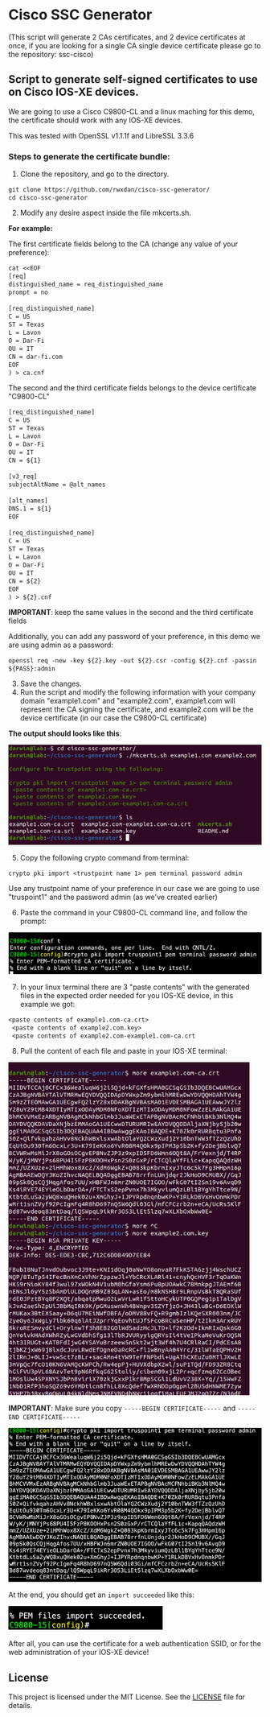 # Cisco SSC Generator 
(This script will generate 2 CAs certificates, and 2 device certificates at once, if you are looking for a single CA single device certificate please go to the repository: ssc-cisco)

## Script to generate self-signed certificates to use on Cisco IOS-XE devices. 

We are going to use a Cisco C9800-CL and a linux maching for this demo, the certificate should work with any IOS-XE devices.

This was tested with OpenSSL v1.1.1f and LibreSSL 3.3.6   

### Steps to generate the certificate bundle:
1. Clone the repository, and go to the directory.

```
git clone https://github.com/rwxdan/cisco-ssc-generator/
cd cisco-ssc-generator
```

2. Modify any desire aspect inside the file mkcerts.sh.

**For example:**

The first certificate fields belong to the CA (change any value of your preference):

```
cat <<EOF
[req]
distinguished_name = req_distinguished_name
prompt = no

[req_distinguished_name]
C = US
ST = Texas
L = Lavon
O = Dar-Fi
OU = IT
CN = dar-fi.com
EOF
) > ca.cnf
```

The second and the third certificate fields belongs to the device certificate "C9800-CL"

```
[req_distinguished_name]
C = US
ST = Texas
L = Lavon
O = Dar-Fi
OU = IT
CN = ${1}

[v3_req]
subjectAltName = @alt_names

[alt_names]
DNS.1 = ${1}
EOF

[req_distinguished_name]
C = US
ST = Texas
L = Lavon
O = Dar-Fi
OU = IT
CN = ${2}
EOF
) > ${2}.cnf
```

**IMPORTANT**: keep the same values in the second and the third certificate fields

Additionally, you can add any password of your preference, in this demo we are using admin as a password:

```
openssl req -new -key ${2}.key -out ${2}.csr -config ${2}.cnf -passin ${PASS}:admin
```

3. Save the changes.
4. Run the script and modify the following information with your company domain "example1.com" and "example2.com", example1.com will represent the CA signing the certificate, and example2.com will be the device certificate (in our case the C9800-CL certificate)

**The output should looks like this**:

![](./images/image_01.png)

5. Copy the following crypto command from terminal:

```
crypto pki import <trustpoint name 1> pem terminal password admin
```

Use any trustpoint name of your preference in our case we are going to use "truspoint1" and the password admin (as we've created earlier)

6. Paste the command in your C9800-CL command line, and follow the prompt:

![](./images/image_02.png)

7. In your linux terminal there are 3 "paste contents" with the generated files in the expected order needed for you IOS-XE device, in this example we got:

```
<paste contents of example1.com-ca.crt>
 <paste contents of example2.com.key>
 <paste contents of example2.com-example1.com-ca.crt
```

8. Pull the content of each file and paste in your IOS-XE terminal:

![](./images/image_03.png)

**IMPORTANT**: Make sure you copy `-----BEGIN CERTIFICATE-----` and `-----END CERTIFICATE-----`

![](./images/image_04.png)

At the end, you should get an `import succeeded` like this:

![](./images/image_05.png)

After all, you can use the certificate for a web authentication SSID, or for the web administration of your IOS-XE device!

## License

This project is licensed under the MIT License. See the [LICENSE](./LICENSE) file for details.





